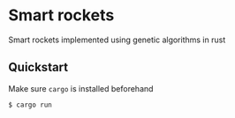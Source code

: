 # Smart rockets
Smart rockets implemented using genetic algorithms in rust

## Quickstart
Make sure `cargo` is installed beforehand
```console
$ cargo run
```
